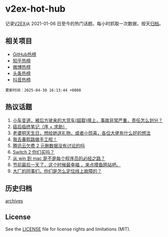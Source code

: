 # v2ex-hot-hub

 记录[V2EX](https://www.v2ex.com/)从 2021-01-06 日至今的热门话题。每小时抓取一次数据，按天[归档](archives)。
 
 ## 相关项目

- [GitHub热榜](https://github.com/snaildev/github-hot-hub)
- [知乎热榜](https://github.com/snaildev/zhihu-hot-hub)
- [微博热榜](https://github.com/snaildev/weibo-hot-hub)
- [头条热榜](https://github.com/snaildev/toutiao-hot-hub)
- [抖音热榜](https://github.com/snaildev/douyin-hot-hub)


 `更新时间：2025-04-30 16:13:44 +0800`

## 热议话题

1. [小车变道，被后方驶来的大货车(超载)撞上，事故非常严重，责任怎么划分？](https://www.v2ex.com/t/1129008)
1. [癌后临终笔记（序 + 求助）](https://www.v2ex.com/t/1129016)
1. [老婆明天生日，想给她送礼物，或者小惊喜，各位大佬有什么好的想法](https://www.v2ex.com/t/1129050)
1. [我去春熙路做手工啦！](https://www.v2ex.com/t/1128982)
1. [腾讯云欠费 2 元删数据没有讨论的吗](https://www.v2ex.com/t/1129021)
1. [Switch 2 你们买吗？](https://www.v2ex.com/t/1128990)
1. [从 win 到 mac 是不是每个程序员的必经之路？](https://www.v2ex.com/t/1129027)
1. [节前最后一天了，这个时候最幸福 ，来点摸鱼网站吧。](https://www.v2ex.com/t/1129037)
1. [大厂的同事们，你们是怎么定位线上故障的？](https://www.v2ex.com/t/1129060)

## 历史归档

[archives](archives)

## License

See the [LICENSE](LICENSE) file for license rights and limitations (MIT).
